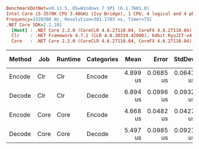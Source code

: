 ``` ini

BenchmarkDotNet=v0.11.5, OS=Windows 7 SP1 (6.1.7601.0)
Intel Core i5-3570K CPU 3.40GHz (Ivy Bridge), 1 CPU, 4 logical and 4 physical cores
Frequency=3320380 Hz, Resolution=301.1703 ns, Timer=TSC
.NET Core SDK=2.2.101
  [Host] : .NET Core 2.2.0 (CoreCLR 4.6.27110.04, CoreFX 4.6.27110.04), 64bit RyuJIT
  Clr    : .NET Framework 4.7.2 (CLR 4.0.30319.42000), 64bit RyuJIT-v4.7.3416.0
  Core   : .NET Core 2.2.0 (CoreCLR 4.6.27110.04, CoreFX 4.6.27110.04), 64bit RyuJIT


```
| Method |  Job | Runtime | Categories |     Mean |     Error |    StdDev | Ratio |  Gen 0 | Gen 1 | Gen 2 | Allocated |
|------- |----- |-------- |----------- |---------:|----------:|----------:|------:|-------:|------:|------:|----------:|
| Encode |  Clr |     Clr |     Encode | 4.899 us | 0.0685 us | 0.0641 us |  1.00 | 3.5172 |     - |     - |  10.83 KB |
|        |      |         |            |          |           |           |       |        |       |       |           |
| Decode |  Clr |     Clr |     Decode | 6.894 us | 0.0996 us | 0.0932 us |  1.00 | 2.9755 |     - |     - |   9.15 KB |
|        |      |         |            |          |           |           |       |        |       |       |           |
| Encode | Core |    Core |     Encode | 4.668 us | 0.0482 us | 0.0427 us |  1.00 | 3.5172 |     - |     - |  10.82 KB |
|        |      |         |            |          |           |           |       |        |       |       |           |
| Decode | Core |    Core |     Decode | 5.497 us | 0.0985 us | 0.0921 us |  1.00 | 2.9755 |     - |     - |   9.15 KB |
